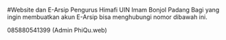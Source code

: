 #Website dan E-Arsip Pengurus Himafi UIN Imam Bonjol Padang
Bagi yang ingin membuatkan akun E-Arsip bisa menghubungi nomor dibawah ini.

085880541399 (Admin PhiQu.web)